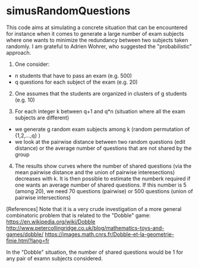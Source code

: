 # simusRandomQuestions

This code aims at simulating a concrete situation that can be encountered for instance when it comes to generate a large number of exam subjects where one wants to minimize the redundancy between two subjects taken randomly. 
I am grateful to Adrien Wohrer, who suggested the "probabilistic" approach.

1. One consider:
- n students that have to pass an exam (e.g. 500)
- q questions for each subject of the exam (e.g. 20)

2. One assumes that the students are organized in clusters of g students (e.g. 10)

3. For each integer k between q+1 and q*n (situation where all the exam subjects are different)
- we generate g random exam subjects among k (random permutation of {1,2,...,q} )
- we look at the pairwise distance between two random questions (edit distance) or the average number of questions that are not shared by the group

4. The results show curves where the number of shared questions (via the mean pairwise distance and the union of pairwise interesections) decreases with k. It is then possible to estimate the numberk required if one wants an average number of shared questions. If this number is 5 (among 20), we need 70 questions (pairwise) or 500 questions (union of pairwise intersections)


[References]
Note that it is a very crude investigation of a more general combinatoric problem that is related to the "Dobble" game:
https://en.wikipedia.org/wiki/Dobble
http://www.petercollingridge.co.uk/blog/mathematics-toys-and-games/dobble/
https://images.math.cnrs.fr/Dobble-et-la-geometrie-finie.html?lang=fr

In the "Dobble" situation, the number of shared questions would be 1 for any pair of examn subjects considered.
